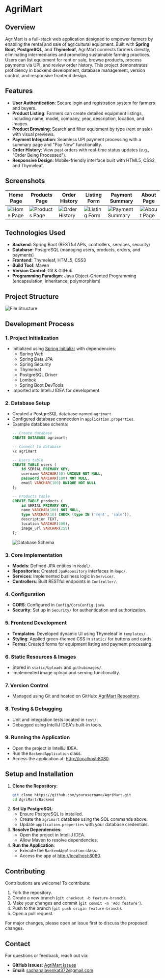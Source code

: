 # AgriMart

## Overview
AgriMart is a full-stack web application designed to empower farmers by enabling the rental and sale of agricultural equipment. Built with **Spring Boot**, **PostgreSQL**, and **Thymeleaf**, AgriMart connects farmers directly, eliminating intermediaries and promoting sustainable farming practices. Users can list equipment for rent or sale, browse products, process payments via UPI, and review order history. This project demonstrates proficiency in backend development, database management, version control, and responsive frontend design.

## Features
- **User Authentication**: Secure login and registration system for farmers and buyers.
- **Product Listing**: Farmers can create detailed equipment listings, including name, model, company, year, description, location, and images.
- **Product Browsing**: Search and filter equipment by type (rent or sale) with visual previews.
- **Payment Integration**: Seamless UPI payment processing with a summary page and "Pay Now" functionality.
- **Order History**: View past orders with real-time status updates (e.g., "Order Being Processed").
- **Responsive Design**: Mobile-friendly interface built with HTML5, CSS3, and Thymeleaf.

## Screenshots
| Home Page | Products Page | Order History | Listing Form | Payment Summary | About Page |
|-----------|---------------|---------------|--------------|----------------|------------|
| ![Home Page](githubimages/home1.png) | ![Products Page](githubimages/products.png) | ![Order History](githubimages/orders.png) | ![Listing Form](githubimages/list.png) | ![Payment Summary](githubimages/payment.png) | ![About Page](githubimages/about.png) |

## Technologies Used
- **Backend**: Spring Boot (RESTful APIs, controllers, services, security)
- **Database**: PostgreSQL (managing users, products, orders, and payments)
- **Frontend**: Thymeleaf, HTML5, CSS3
- **Build Tool**: Maven
- **Version Control**: Git & GitHub
- **Programming Paradigm**: Java Object-Oriented Programming (encapsulation, inheritance, polymorphism)

## Project Structure
![File Structure](githubimages/filestructure.png)

## Development Process

### 1. Project Initialization
- Initialized using [Spring Initializr](https://start.spring.io) with dependencies:
  - Spring Web
  - Spring Data JPA
  - Spring Security
  - Thymeleaf
  - PostgreSQL Driver
  - Lombok
  - Spring Boot DevTools
- Imported into IntelliJ IDEA for development.

### 2. Database Setup
- Created a PostgreSQL database named `agrimart`.
- Configured database connection in `application.properties`.
- Example database schema:
  ```sql
  -- Create database
  CREATE DATABASE agrimart;

  -- Connect to database
  \c agrimart

  -- Users table
  CREATE TABLE users (
      id SERIAL PRIMARY KEY,
      username VARCHAR(50) UNIQUE NOT NULL,
      password VARCHAR(100) NOT NULL,
      email VARCHAR(100) UNIQUE NOT NULL
  );

  -- Products table
  CREATE TABLE products (
      id SERIAL PRIMARY KEY,
      name VARCHAR(100) NOT NULL,
      type VARCHAR(10) CHECK (type IN ('rent', 'sale')),
      description TEXT,
      location VARCHAR(100),
      image_url VARCHAR(255)
  );
  ```
  ![Database Schema](githubimages/database.png)

### 3. Core Implementation
- **Models**: Defined JPA entities in `Model/`.
- **Repositories**: Created `JpaRepository` interfaces in `Repo/`.
- **Services**: Implemented business logic in `Service/`.
- **Controllers**: Built RESTful endpoints in `Controller/`.

### 4. Configuration
- **CORS**: Configured in `Config/CorsConfig.java`.
- **Security**: Set up in `Security/` for authentication and authorization.

### 5. Frontend Development
- **Templates**: Developed dynamic UI using Thymeleaf in `templates/`.
- **Styling**: Applied green-themed CSS in `static/` for buttons and cards.
- **Forms**: Created forms for equipment listing and payment processing.

### 6. Static Resources & Images
- Stored in `static/Uploads` and `githubimages/`.
- Implemented image upload and serving functionality.

### 7. Version Control
- Managed using Git and hosted on GitHub: [AgriMart Repository](https://github.com/yourusername/AgriMart).

### 8. Testing & Debugging
- Unit and integration tests located in `test/`.
- Debugged using IntelliJ IDEA's built-in tools.

### 9. Running the Application
- Open the project in IntelliJ IDEA.
- Run the `BackendApplication` class.
- Access the application at: [http://localhost:8080](http://localhost:8080).

## Setup and Installation
1. **Clone the Repository**:
   ```bash
   git clone https://github.com/yourusername/AgriMart.git
   cd AgriMart/Backend
   ```
2. **Set Up PostgreSQL**:
   - Ensure PostgreSQL is installed.
   - Create the `agrimart` database using the SQL commands above.
   - Update `application.properties` with your database credentials.
3. **Resolve Dependencies**:
   - Open the project in IntelliJ IDEA.
   - Allow Maven to resolve dependencies.
4. **Run the Application**:
   - Execute the `BackendApplication` class.
   - Access the app at [http://localhost:8080](http://localhost:8080).

## Contributing
Contributions are welcome! To contribute:
1. Fork the repository.
2. Create a new branch (`git checkout -b feature-branch`).
3. Make your changes and commit (`git commit -m 'Add feature'`).
4. Push to the branch (`git push origin feature-branch`).
5. Open a pull request.

For major changes, please open an issue first to discuss the proposed changes.

## Contact
For questions or feedback, reach out via:
- **GitHub Issues**: [AgriMart Issues](https://github.com/Ramana372/AgriMart/issues)
- **Email**: sadhanalavenkat372@gmail.com
